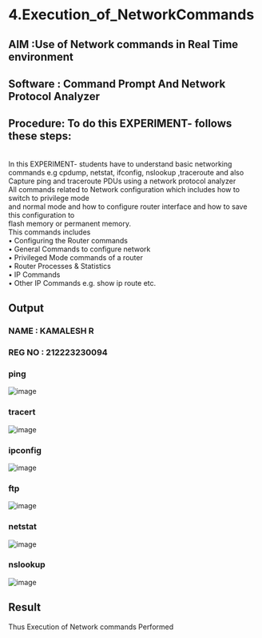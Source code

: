 # 4.Execution_of_NetworkCommands
## AIM :Use of Network commands in Real Time environment
## Software : Command Prompt And Network Protocol Analyzer
## Procedure: To do this EXPERIMENT- follows these steps:
<BR>
In this EXPERIMENT- students have to understand basic networking commands e.g cpdump, netstat, ifconfig, nslookup ,traceroute and also Capture ping and traceroute PDUs using a network protocol analyzer 
<BR>
All commands related to Network configuration which includes how to switch to privilege mode
<BR>
and normal mode and how to configure router interface and how to save this configuration to
<BR>
flash memory or permanent memory.
<BR>
This commands includes
<BR>
• Configuring the Router commands
<BR>
• General Commands to configure network
<BR>
• Privileged Mode commands of a router 
<BR>
• Router Processes & Statistics
<BR>
• IP Commands
<BR>
• Other IP Commands e.g. show ip route etc.
<BR>

## Output
### NAME : KAMALESH R
### REG NO : 212223230094
### ping
![image](https://github.com/user-attachments/assets/b8aad411-9c4b-431e-b675-1851625ab66c)


### tracert
![image](https://github.com/user-attachments/assets/38444983-0920-4a62-b3e0-429652e1b49f)


### ipconfig
![image](https://github.com/user-attachments/assets/48dd397f-8206-4982-8ffe-109600dfe500)


### ftp
![image](https://github.com/user-attachments/assets/59886050-0571-47f8-9f0f-686bffb2fe90)


### netstat
![image](https://github.com/user-attachments/assets/3bb91693-5b8b-432a-adb5-3260f92a0f8b)


### nslookup
![image](https://github.com/user-attachments/assets/71f9f8cd-1cc0-4b43-83a9-74f6e58b208b)

## Result
Thus Execution of Network commands Performed 
